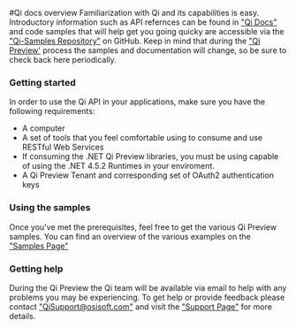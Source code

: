 #Qi docs overview
Familiarization with Qi and its capabilities is easy. Introductory information such as API refernces can be found in ["Qi Docs"](https://qi-docs.readthedocs.org/en/latest/Overview/) and code samples that will help get you going quicky are accessible via the ["Qi-Samples Repository"](target="https://github.com/osisoft/Qi-Samples") on GitHub.
Keep in mind that during the ["Qi Preview'](https://qi-docs.readthedocs.org/en/latest/preview/) process the samples and documentation will change, so be sure to check back here periodically.
### Getting started
In order to use the Qi API in your applications, make sure you have the following requirements:

- A computer
- A set of tools that you feel comfortable using to consume and use RESTful Web Services
- If consuming the .NET Qi Preview libraries, you must be using capable of using the .NET 4.5.2 Runtimes in your enviroment.
- A Qi Preview Tenant and corresponding set of OAuth2 authentication keys

### Using the samples
Once you've met the prerequisites, feel free to get the various Qi Preview samples.
You can find an overview of the various examples on the ["Samples Page"](https://qi-docs.readthedocs.org/en/latest/samples/)
### Getting help
During the Qi Preview the Qi team will be available via email to help with any problems you may be experiencing. To get help or provide feedback please contact ["QiSupport@osisoft.com"](Mailto:QiSupport@osisoft.com) and visit the ["Support Page"](http://qi-docs.osisoft.com/en/latest/support/) for more details.
